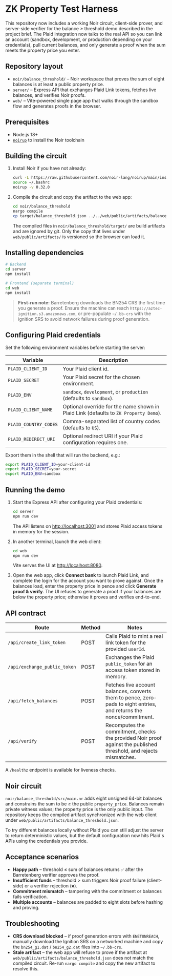# ZK Property Test Harness

This repository now includes a working Noir circuit, client-side prover, and server-side verifier for the balance ≥ threshold demo described in the project brief. The Plaid integration now talks to the real API so you can link an account (sandbox, development, or production depending on your credentials), pull current balances, and only generate a proof when the sum meets the property price you enter.

## Repository layout

- `noir/balance_threshold/` – Noir workspace that proves the sum of eight balances is at least a public property price.
- `server/` – Express API that exchanges Plaid Link tokens, fetches live balances, and verifies Noir proofs.
- `web/` – Vite-powered single page app that walks through the sandbox flow and generates proofs in the browser.

## Prerequisites

- Node.js 18+
- [`noirup`](https://github.com/noir-lang/noirup) to install the Noir toolchain

## Building the circuit

1. Install Noir if you have not already:
   ```bash
   curl -L https://raw.githubusercontent.com/noir-lang/noirup/main/install | bash
   source ~/.bashrc
   noirup -v 0.32.0
   ```
2. Compile the circuit and copy the artifact to the web app:
   ```bash
   cd noir/balance_threshold
   nargo compile
   cp target/balance_threshold.json ../../web/public/artifacts/balance_threshold.json
   ```
   The compiled files in `noir/balance_threshold/target/` are build artifacts and are ignored by git. Only the copy that lives
   under `web/public/artifacts/` is versioned so the browser can load it.

## Installing dependencies

```bash
# Backend
cd server
npm install

# Frontend (separate terminal)
cd web
npm install
```

> **First-run note:** Barretenberg downloads the BN254 CRS the first time you generate a proof. Ensure the machine can reach `https://aztec-ignition.s3.amazonaws.com`, or pre-populate `~/.bb-crs` with the ignition SRS to avoid network failures during proof generation.

## Configuring Plaid credentials

Set the following environment variables before starting the server:

| Variable | Description |
| --- | --- |
| `PLAID_CLIENT_ID` | Your Plaid client id. |
| `PLAID_SECRET` | Your Plaid secret for the chosen environment. |
| `PLAID_ENV` | `sandbox`, `development`, or `production` (defaults to `sandbox`). |
| `PLAID_CLIENT_NAME` | Optional override for the name shown in Plaid Link (defaults to `ZK Property Demo`). |
| `PLAID_COUNTRY_CODES` | Comma-separated list of country codes (defaults to `US`). |
| `PLAID_REDIRECT_URI` | Optional redirect URI if your Plaid configuration requires one. |

Export them in the shell that will run the backend, e.g.:

```bash
export PLAID_CLIENT_ID=your-client-id
export PLAID_SECRET=your-secret
export PLAID_ENV=sandbox
```

## Running the demo

1. Start the Express API after configuring your Plaid credentials:
   ```bash
   cd server
   npm run dev
   ```
   The API listens on <http://localhost:3001> and stores Plaid access tokens in memory for the session.

2. In another terminal, launch the web client:
   ```bash
   cd web
   npm run dev
   ```
   Vite serves the UI at <http://localhost:8080>.

3. Open the web app, click **Connect bank** to launch Plaid Link, and complete the login for the account you want to prove against. Once the balances load, enter the property price in pence and click **Generate proof & verify**. The UI refuses to generate a proof if your balances are below the property price; otherwise it proves and verifies end-to-end.

## API contract

| Route | Method | Notes |
| --- | --- | --- |
| `/api/create_link_token` | POST | Calls Plaid to mint a real link token for the provided `userId`. |
| `/api/exchange_public_token` | POST | Exchanges the Plaid `public_token` for an access token stored in memory. |
| `/api/fetch_balances` | POST | Fetches live account balances, converts them to pence, zero-pads to eight entries, and returns the nonce/commitment. |
| `/api/verify` | POST | Recomputes the commitment, checks the provided Noir proof against the published threshold, and rejects mismatches. |

A `/healthz` endpoint is available for liveness checks.

## Noir circuit

`noir/balance_threshold/src/main.nr` adds eight unsigned 64-bit balances and constrains the sum to be ≥ the public `property_price`. Balances remain private witness values; the property price is the only public input. The repository keeps the compiled artifact synchronized with the web client under `web/public/artifacts/balance_threshold.json`.

To try different balances locally without Plaid you can still adjust the server to return deterministic values, but the default configuration now hits Plaid's APIs using the credentials you provide.

## Acceptance scenarios

- **Happy path** – threshold ≤ sum of balances returns `✅` after the Barretenberg verifier approves the proof.
- **Insufficient funds** – threshold > sum triggers Noir proof failure (client-side) or a verifier rejection (`❌`).
- **Commitment mismatch** – tampering with the commitment or balances fails verification.
- **Multiple accounts** – balances are padded to eight slots before hashing and proving.

## Troubleshooting

- **CRS download blocked** – if proof generation errors with `ENETUNREACH`, manually download the Ignition SRS on a networked machine and copy the `bn254_g1.dat` / `bn254_g2.dat` files into `~/.bb-crs`.
- **Stale artifact** – the web app will refuse to prove if the artifact at `web/public/artifacts/balance_threshold.json` does not match the compiled circuit. Re-run `nargo compile` and copy the new artifact to resolve this.

